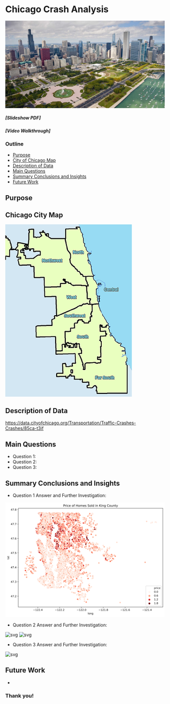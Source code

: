# Chicago Crash Analysis

<img src="https://github.com/JosephDenney/ChicagoCrashes/blob/master/img/Chicago.jpeg" width="800"/>

##### [Slideshow PDF]
##### [Video Walkthrough]

### Outline
* [Purpose](#Purpose)
* [City of Chicago Map](#City_of_Chicago_Map)
* [Description of Data](#Description_of_Data)
* [Main Questions](#Main-Questions)
* [Summary Conclusions and Insights](#Summary-Conclusions-and-Insights)
* [Future Work](#Future-Work)

## Purpose

#### 

## Chicago City Map

<img src="https://github.com/JosephDenney/ChicagoCrashes/blob/master/img/City_regions.gif" width = "400"/>

## Description of Data

https://data.cityofchicago.org/Transportation/Traffic-Crashes-Crashes/85ca-t3if

## Main Questions
* Question 1: 
* Question 2: 
* Question 3: 

## Summary Conclusions and Insights
* Question 1 Answer and Further Investigation: 

![svg](https://github.com/JosephDenney/KingCountyRealEstate/blob/master/img/Mod2HousingReg_files/Mod2HousingReg_66_0.svg)

* Question 2 Answer and Further Investigation:

![svg](img/Mod2HousingReg_files/Mod2HousingReg_80_1.svg)
![svg](img/Mod2HousingReg_files/Mod2HousingReg_81_1.svg)

* Question 3 Answer and Further Investigation: 

![svg](img/Mod2HousingReg_files/Mod2HousingReg_85_0.svg)


## Future Work
* 

### Thank you!
